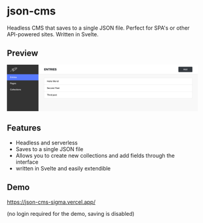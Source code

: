 # json-cms
Headless CMS that saves to a single JSON file. Perfect for SPA's or other API-powered sites. Written in Svelte.

## Preview
![Preview](/public/assets/img/preview.jpg?raw=true "JSON CMS preview")

## Features
- Headless and serverless
- Saves to a single JSON file
- Allows you to create new collections and add fields through the interface
- written in Svelte and easily extendible

## Demo
https://json-cms-sigma.vercel.app/

(no login required for the demo, saving is disabled)
